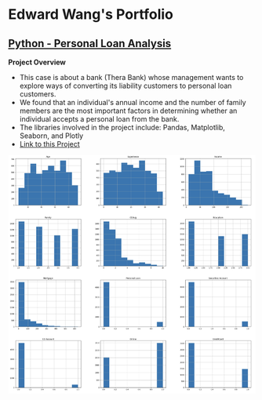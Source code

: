 # Edward Wang's Portfolio



## [Python - Personal Loan Analysis](https://github.com/ewang58/Personal-Loan-Analysis)

**Project Overview**

- This case is about a bank (Thera Bank) whose management wants to explore ways of converting its liability customers to personal loan customers.
- We found that an individual's annual income and the number of family members are the most important factors in determining whether an individual accepts a personal loan from the bank.
- The libraries involved in the project include: Pandas, Matplotlib, Seaborn, and Plotly
- [Link to this Project](https://github.com/ewang58/Personal-Loan-Analysis/blob/master/Code/Finance_data_analysis.ipynb)



![histogram](images/histogram.png)
